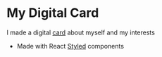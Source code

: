 # My Digital Card

I made a digital [card](https://whoisreine.netlify.app/) about myself and my interests

- Made with React [Styled](https://styled-components.com/docs/basics) components

